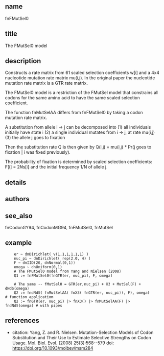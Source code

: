 ## name
fnFMutSel0

## title
The FMutSel0 model

## description
Constructs a rate matrix from 61 scaled selection coefficients w[i] and
a 4x4 nucleotide mutation rate matrix mu(i,j).  In the original paper
the nucleotide mutation rate matrix is a GTR rate matrix.

The FMutSel0 model is a restriction of the FMutSel model that constrains
all codons for the same amino acid to have the same scaled selection
coefficient.

The function fnMutSelAA differs from fnFMutSel0 by taking a codon mutation
rate matrix.

A substitution from allele i -> j can be decomposed into
 (1) all individuals initially have state i
 (2) a single individual mutates from i -> j, at rate mu(i,j)
 (3) the allele j goes to fixation

Then the substitution rate Q is then given by
  Q(i,j) = mu(i,j) * Pr(j goes to fixation | i was fixed previously).

The probability of fixation is determined by scaled selection coefficients:
  F[i] = 2*N*s[i]
and the initial frequency 1/N of allele j.

## details
## authors
## see_also
fnCodonGY94, fnCodonMG94, fnFMutSel0, fnMutSel

## example
        er ~ dnDirichlet( v(1,1,1,1,1,1) )
        nuc_pi ~ dnDirichlet( rep(2.0, 4) )
        F ~ dnIID(20, dnNormal(0,1))
        omega ~ dnUniform(0,1)
        # The FMutSel0 model from Yang and Nielsen (2008)        
        Q1 := fnFMutSel0(fnGTR(er, nuc_pi), F, omega)

        # The same -- fMutSel0 = GTR(er,nuc_pi) + X3 + MutSel(F) + dNdS(omega)
        Q2 := fndNdS( fnMutSelAA( fnX3( fnGTR(er, nuc_pi)), F), omega)       # function application
        Q2 := fnGTR(er, nuc_pi) |> fnX3() |> fnMutSelAA(F) |> fndNdS(omega) # with pipes

## references
- citation: Yang, Z. and R. Nielsen. Mutation-Selection Models of Codon Substitution and Their Use to Estimate
      Selective Strengths on Codon Usage.  Mol. Biol. Evol. (2008) 25(3):568--579
  doi: https://doi.org/10.1093/molbev/msm284
